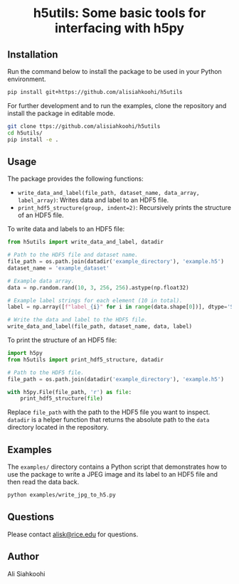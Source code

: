 <h1 align="center">h5utils: Some basic tools for interfacing with h5py</h1>

## Installation

Run the command below to install the package to be used in your Python environment.

```bash
pip install git+https://github.com/alisiahkoohi/h5utils
```

For further development and to run the examples, clone the repository
and install the package in editable mode.

```bash
git clone ttps://github.com/alisiahkoohi/h5utils
cd h5utils/
pip install -e .
```

## Usage

The package provides the following functions:

- `write_data_and_label(file_path, dataset_name, data_array, label_array)`: Writes data and label to an HDF5 file.
- `print_hdf5_structure(group, indent=2)`: Recursively prints the structure of an HDF5 file.


To write data and labels to an HDF5 file:

```python
from h5utils import write_data_and_label, datadir

# Path to the HDF5 file and dataset name.
file_path = os.path.join(datadir('example_directory'), 'example.h5')
dataset_name = 'example_dataset'

# Example data array.
data = np.random.rand(10, 3, 256, 256).astype(np.float32)

# Example label strings for each element (10 in total).
label = np.array([f"label_{i}" for i in range(data.shape[0])], dtype='S')

# Write the data and label to the HDF5 file.
write_data_and_label(file_path, dataset_name, data, label)
```

To print the structure of an HDF5 file:

```python
import h5py
from h5utils import print_hdf5_structure, datadir

# Path to the HDF5 file.
file_path = os.path.join(datadir('example_directory'), 'example.h5')

with h5py.File(file_path, 'r') as file:
    print_hdf5_structure(file)
```

Replace `file_path` with the path to the HDF5 file you want to inspect.
`datadir` is a helper function that returns the absolute path to the
`data` directory located in the repository.


## Examples

The `examples/` directory contains a Python script that demonstrates how
to use the package to write a JPEG image and its label to an HDF5 file
and then read the data back.

```bash
python examples/write_jpg_to_h5.py
```

## Questions

Please contact alisk@rice.edu for questions.

## Author

Ali Siahkoohi
